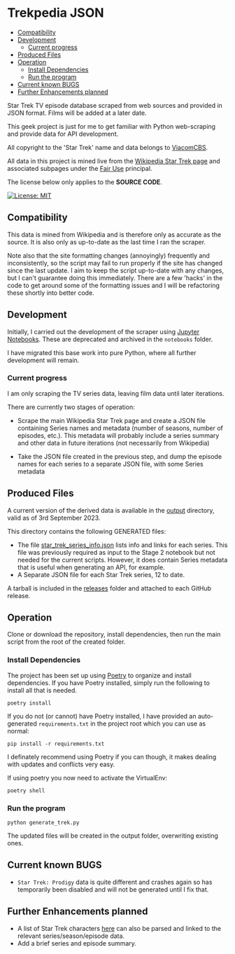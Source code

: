 # Trekpedia JSON <!-- omit in toc -->

- [Compatibility](#compatibility)
- [Development](#development)
  - [Current progress](#current-progress)
- [Produced Files](#produced-files)
- [Operation](#operation)
  - [Install Dependencies](#install-dependencies)
  - [Run the program](#run-the-program)
- [Current known BUGS](#current-known-bugs)
- [Further Enhancements planned](#further-enhancements-planned)

Star Trek TV episode database scraped from web sources and provided in JSON
format. Films will be added at a later date.

This geek project is just for me to get familiar with Python web-scraping and
provide data for API development.

All copyright to the 'Star Trek' name and data belongs to
[ViacomCBS][viacomcbs].

All data in this project is mined live from the [Wikipedia Star Trek page][wst]
and associated subpages under the [Fair Use][fup] principal.

The license below only applies to the **SOURCE CODE**.

[![License: MIT](https://img.shields.io/badge/License-MIT-yellow.svg)](https://opensource.org/licenses/MIT)

## Compatibility

This data is mined from Wikipedia and is therefore only as accurate as the
source. It is also only as up-to-date as the last time I ran the scraper.

Note also that the site formatting changes (annoyingly) frequently and
inconsistently, so the script may fail to run properly if the site has changed
since the last update. I aim to keep the script up-to-date with any changes, but
I can't guarantee doing this immediately. There are a few 'hacks' in the code to
get around some of the formatting issues and I will be refactoring these shortly
into better code.

## Development

Initially, I carried out the development of the scraper using [Jupyter
Notebooks][jupyter]. These are deprecated and archived in the `notebooks`
folder.

I have migrated this base work into pure Python, where all further development
will remain.

### Current progress

I am only scraping the TV series data, leaving film data until later iterations.

There are currently two stages of operation:

- Scrape the main Wikipedia Star Trek page and create a JSON file containing
  Series names and metadata (number of seasons, number of episodes, etc.). This
  metadata will probably include a series summary and other data in future
  iterations (not necessarily from Wikipedia)

- Take the JSON file created in the previous step, and dump the episode names
  for each series to a separate JSON file, with some Series metadata

## Produced Files

A current version of the derived data is available in the [output](output)
directory, valid as of 3rd September 2023.

This directory contains the following GENERATED files:

- The file [star_trek_series_info.json](output/star_trek_series_info.json) lists
  info and links for each series. This file was previously required as input to
  the Stage 2 notebook but not needed for the current scripts. However,
  it does contain Series metadata that is useful when generating an API, for
  example.
- A Separate JSON file for each Star Trek series, 12 to date.

A tarball is included in the [releases](releases) folder and attached to each
GitHub release.

## Operation

Clone or download the repository, install dependencies, then run the main script
from the root of the created folder.

### Install Dependencies

The project has been set up using [Poetry](https://python-poetry.org/) to
organize and install dependencies. If you have Poetry installed, simply run the
following to install all that is needed.

```console
poetry install
```

If you do not (or cannot) have Poetry installed, I have provided an
auto-generated `requirements.txt` in the project root which you can use as
normal:

```console
pip install -r requirements.txt
```

I definately recommend using Poetry if you can though, it makes dealing with
updates and conflicts very easy.

If using poetry you now need to activate the VirtualEnv:

```console
poetry shell
```

### Run the program

```console
python generate_trek.py
```

The updated files will be created in the output folder, overwriting existing
ones.

## Current known BUGS

- `Star Trek: Prodigy` data is quite different and crashes again so has temporarily
  been disabled and will not be generated until I fix that.

## Further Enhancements planned

- A list of Star Trek characters [here][st-char] can also be parsed and linked
to the relevant series/season/episode data.
- Add a brief series and episode summary.

[viacomcbs]:https://www.viacomcbs.com
[wst]: https://en.wikipedia.org/wiki/Star_Trek
[st-char]: https://en.wikipedia.org/wiki/List_of_Star_Trek_characters
[fup]: https://en.wikipedia.org/wiki/Fair_use#Text_and_data_mining
[jupyter]: https://jupyter.org/
